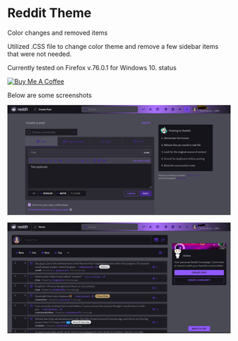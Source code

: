 # Reddit Theme
Color changes and removed items

Utilized .CSS file to change color theme and remove a few sidebar items that were not needed.

Currently tested on Firefox v.76.0.1 for Windows 10.   status <working>
 
<a href="https://www.buymeacoffee.com/v0id" target="_blank"><img src="https://cdn.buymeacoffee.com/buttons/lato-violet.png" alt="Buy Me A Coffee" style="height: 51px !important;width: 217px !important;" ></a>
 
Below are some screenshots

![Reddit Create Post](https://github.com/jeremyperkin/Theme4NewReddit/blob/master/post%20page.PNG)

![Reddit Homepage](https://github.com/jeremyperkin/Theme4NewReddit/blob/master/new%20reddit.PNG)
